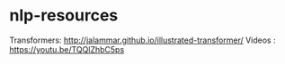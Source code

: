 # nlp-resources
Transformers: 
http://jalammar.github.io/illustrated-transformer/
Videos :
https://youtu.be/TQQlZhbC5ps
